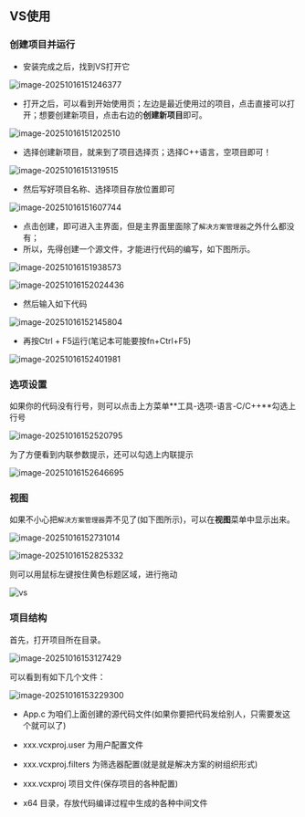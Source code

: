 ## VS使用

### 创建项目并运行

+ 安装完成之后，找到VS打开它

![image-20251016151246377](./assets/image-20251016151246377.png)

+ 打开之后，可以看到开始使用页；左边是最近使用过的项目，点击直接可以打开；想要创建新项目，点击右边的**创建新项目**即可。

![image-20251016151202510](./assets/image-20251016151202510.png)

+ 选择创建新项目，就来到了项目选择页；选择C++语言，空项目即可！

![image-20251016151319515](./assets/image-20251016151319515.png)

+ 然后写好项目名称、选择项目存放位置即可

![image-20251016151607744](./assets/image-20251016151607744.png)

+ 点击创建，即可进入主界面，但是主界面里面除了`解决方案管理器`之外什么都没有；
+ 所以，先得创建一个源文件，才能进行代码的编写，如下图所示。

![image-20251016151938573](./assets/image-20251016151938573.png)

![image-20251016152024436](./assets/image-20251016152024436.png)

+ 然后输入如下代码

![image-20251016152145804](./assets/image-20251016152145804.png)

+ 再按Ctrl + F5运行(笔记本可能要按fn+Ctrl+F5)

![image-20251016152401981](./assets/image-20251016152401981.png)

### 选项设置

如果你的代码没有行号，则可以点击上方菜单**工具-选项-语言-C/C++**勾选上行号

![image-20251016152520795](./assets/image-20251016152520795.png)

为了方便看到内联参数提示，还可以勾选上内联提示

![image-20251016152646695](./assets/image-20251016152646695.png)

### 视图

如果不小心把`解决方案管理器`弄不见了(如下图所示)，可以在**视图**菜单中显示出来。

![image-20251016152731014](./assets/image-20251016152731014.png)

![image-20251016152825332](./assets/image-20251016152825332.png)

则可以用鼠标左键按住黄色标题区域，进行拖动

![vs](./assets/vs.gif)

### 项目结构

首先，打开项目所在目录。

![image-20251016153127429](./assets/image-20251016153127429.png)

可以看到有如下几个文件：

![image-20251016153229300](./assets/image-20251016153229300.png)

+ App.c 为咱们上面创建的源代码文件(如果你要把代码发给别人，只需要发这个就可以了)
+ xxx.vcxproj.user 为用户配置文件
+ xxx.vcxproj.filters 为筛选器配置(就是就是解决方案的树组织形式)
+ xxx.vcxproj   项目文件(保存项目的各种配置)

+ x64  目录，存放代码编译过程中生成的各种中间文件